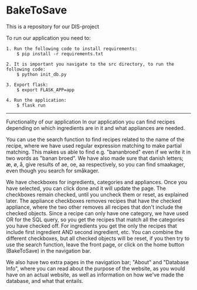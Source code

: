 # BakeToSave
 This is a repository for our DIS-project

To run our application you need to:

    1. Run the following code to install requirements:
        $ pip install -r requirements.txt

    2. It is important you navigate to the src directory, to run the following code:
        $ python init_db.py

    3. Export flask:
        $ export FLASK_APP=app

    4. Run the application:
        $ flask run

----------------------------------------------------------------------------------------------------------------
Functionality of our application
 In our application you can find recipes depending on which ingredients are in it and what appliances are needed.

 You can use the search function to find recipes related to the name of the recipe, where we have used regular expression matching to make partial matching. This makes us able to find e.g. "bananbroed" even if we write it in two words as "banan broed". We have also made sure that danish letters; æ, ø, å, give results of ae, oe, aa respectively, so you can find smaakager, even though you search for småkager.

 We have checkboxes for ingredients, categories and appliances. Once you have selected, you can click done and it will update the page. The checkboxes remain checked, until you uncheck them or reset, as explained later. The appliance checkboxes removes recipes that have the checked appliance, where the two other removes all recipes that don't include the checked objects. Since a recipe can only have one category, we have used OR for the SQL query, so you get the recipes that match all the categories you have checked off. For ingredients you get the only the recipes that include first ingredient AND second ingredient, etc. You can combine the different checkboxes, but all checked objects will be reset, if you then try to use the search function, leave the front page, or click on the home button (BakeToSave) in the navigation bar.

 We also have two extra pages in the navigation bar; "About" and "Database Info", where you can read about the purpose of the website, as you would have on an actual website, as well as information on how we've made the database, and what that entails.